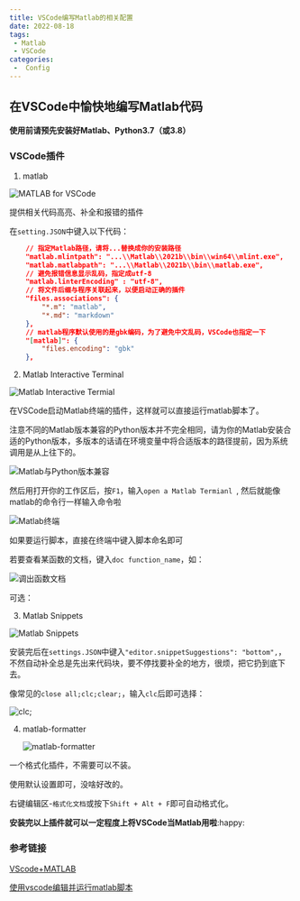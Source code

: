 ```yaml
---
title: VSCode编写Matlab的相关配置
date: 2022-08-18
tags:
 - Matlab
 - VSCode
categories:
 -  Config
---
```


## 在VSCode中愉快地编写Matlab代码

**使用前请预先安装好Matlab、Python3.7（或3.8）**

### VSCode插件

1. matlab

![MATLAB for VSCode](http://imagebed.krins.cloud/api/image/2BNN4B6N.png)

提供相关代码高亮、补全和报错的插件

在`setting.JSON`中键入以下代码：

```json
    // 指定Matlab路径，请将...替换成你的安装路径
    "matlab.mlintpath": "...\\Matlab\\2021b\\bin\\win64\\mlint.exe",
    "matlab.matlabpath": "...\\Matlab\\2021b\\bin\\matlab.exe",
    // 避免报错信息显示乱码，指定成utf-8
    "matlab.linterEncoding" : "utf-8",
    // 将文件后缀与程序关联起来，以便启动正确的插件
    "files.associations": {
        "*.m": "matlab",
        "*.md": "markdown"
    },
    // matlab程序默认使用的是gbk编码，为了避免中文乱码，VSCode也指定一下
    "[matlab]": {
        "files.encoding": "gbk"
    },
```



2. Matlab Interactive Terminal

![Matlab Interactive Termial](http://imagebed.krins.cloud/api/image/0F4F2X6V.png)

在VSCode启动Matlab终端的插件，这样就可以直接运行matlab脚本了。

注意不同的Matlab版本兼容的Python版本并不完全相同，请为你的Matlab安装合适的Python版本，多版本的话请在环境变量中将合适版本的路径提前，因为系统调用是从上往下的。

![Matlab与Python版本兼容](http://imagebed.krins.cloud/api/image/0DX0NJJ8.png)

然后用打开你的工作区后，按`F1`，输入`open a Matlab Termianl `, 然后就能像matlab的命令行一样输入命令啦

![Matlab终端](http://imagebed.krins.cloud/api/image/640J6F0R.png)

如果要运行脚本，直接在终端中键入脚本命名即可

若要查看某函数的文档，键入`doc function_name`，如：

![调出函数文档](http://imagebed.krins.cloud/api/image/L604N6N2.png)

可选：

3. Matlab Snippets

![Matlab Snippets](http://imagebed.krins.cloud/api/image/D062JT42.png)

安装完后在`settings.JSON`中键入`"editor.snippetSuggestions": "bottom",`，不然自动补全总是先出来代码块，要不停找要补全的地方，很烦，把它扔到底下去。

像常见的`close all;clc;clear;`，输入`clc`后即可选择：

![clc;](http://imagebed.krins.cloud/api/image/4JFD4F4P.png)

4. matlab-formatter

   ![matlab-formatter](http://imagebed.krins.cloud/api/image/FHN40224.png)

一个格式化插件，不需要可以不装。

使用默认设置即可，没啥好改的。

右键编辑区-`格式化文档`或按下`Shift + Alt + F`即可自动格式化。

**安装完以上插件就可以一定程度上将VSCode当Matlab用啦**:happy:

### 参考链接

[VScode+MATLAB](https://zhuanlan.zhihu.com/p/166873048)

[使用vscode编辑并运行matlab脚本](https://zhuanlan.zhihu.com/p/395486395)
